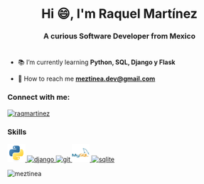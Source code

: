 <h1 align="center">Hi 😄, I'm Raquel Martínez</h1>
<h3 align="center">A curious Software Developer from Mexico</h3>
<h1> </h1>
<h3> </h3>
<h3> </h3>

- :books: I’m currently learning **Python, SQL, Django y Flask**

- :email: How to reach me **meztinea.dev@gmail.com**

<h3 align="left">Connect with me:</h3>
<p align="left">
<a href="https://linkedin.com/in/raqmartinez" target="blank"><img align="center" src="https://raw.githubusercontent.com/rahuldkjain/github-profile-readme-generator/master/src/images/icons/Social/linked-in-alt.svg" alt="raqmartinez" height="30" width="40" /></a>
</p>

<h3 align="left">Skills</h3>
<p align="left"> 
  <a href="https://www.python.org" target="_blank" rel="noreferrer"> <img src="https://raw.githubusercontent.com/devicons/devicon/master/icons/python/python-original.svg" alt="python" width="40" height="40"/> </a>
  <a href="https://www.djangoproject.com/" target="_blank" rel="noreferrer"> <img src="https://cdn.worldvectorlogo.com/logos/django.svg" alt="django" width="40" height="40"/> </a>
  <a href="https://git-scm.com/" target="_blank" rel="noreferrer"> <img src="https://www.vectorlogo.zone/logos/git-scm/git-scm-icon.svg" alt="git" width="40" height="40"/> </a> 
  <a href="https://www.mysql.com/" target="_blank" rel="noreferrer"> <img src="https://raw.githubusercontent.com/devicons/devicon/master/icons/mysql/mysql-original-wordmark.svg" alt="mysql" width="40" height="40"/> </a>  
  <a href="https://www.sqlite.org/" target="_blank" rel="noreferrer"> <img src="https://www.vectorlogo.zone/logos/sqlite/sqlite-icon.svg" alt="sqlite" width="40" height="40"/> </a> </p>

<p><img align="center" src="https://github-readme-stats-git-masterrstaa-rickstaa.vercel.app/api/top-langs?username=meztinea&show_icons=true&locale=en&layout=compact" alt="meztinea" /></p>
